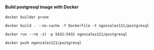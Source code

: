 #### Build postgresql image with Docker

```shell
docker builder prune
```

```shell
docker build . --no-cache -f Dockerfile -t ngonzalez121/postgresql
```

```shell
docker run --rm -it -p 5432:5432 ngonzalez121/postgresql
``` 

```shell
docker push ngonzalez121/postgresql
```
